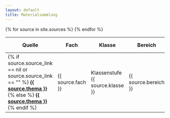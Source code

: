 ```yaml
---
layout: default
title: Materialsammlung
---
```


<table id="materialTable">
  <thead>
    <tr>
      <th class="sortable" data-column="thema">Quelle</th>
      <th class="sortable" data-column="fach">Fach</th>
      <th class="sortable" data-column="klasse">Klasse</th>
      <th class="sortable" data-column="bereich">Bereich</th>
      <th>Beschreibung / Hinweis</th>
    </tr>
  </thead>
  <tbody id="tableBody">
    {% for source in site.sources %}
      <tr data-id="{{ source.sid }}">
        <td>
          <div class="source-link">
          {% if source.source_link == nil or source.source_link == "" %}
            <a href="{{ site.yt_base }}/embed/{{ source.youtube_id }}{%- if source.youtube_time_start or source.youtube_time_end -%}?
                {%- if source.youtube_time_start -%}t={{ source.youtube_time_start }}{%- endif -%}
                {%- if source.youtube_time_start and source.youtube_time_end -%}&{%- endif -%}
                {%- if source.youtube_time_end -%}end={{ source.youtube_time_end }}{%- endif -%}
            {% endif %}">
                <strong>{{ source.thema }}</strong>
            </a>
          {% else %}
            <a href="{{ source.source_link }}"><strong>{{ source.thema }}</strong></a>
          {% endif %}
          </div>
          <a href="/?id={{ source.sid }}" title="share" onclick="navigator.clipboard.writeText(window.location.protocol + '//' + window.location.hostname + (window.location.port ? ':' + window.location.port : '') + this.getAttribute('href'))">
            <i class="fas fa-share-nodes"></i>
          </a>
          <i class="fas fa-info-circle info-icon" data-reviewed-from="{{ source.reviewed_from }}" data-reviewed-on="{{ source.reviewed_on }}"></i>
        </td>
        <td>{{ source.fach }}</td>
        <td>Klassenstufe {{ source.klasse }}</td>
        <td>{{ source.bereich }}</td>
        <td>{{ source.beschreibung }}</td>
      </tr>
    {% endfor %}
  </tbody>
</table>



